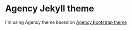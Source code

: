 Agency Jekyll theme
====================

I'm using Agency theme based on [Agency bootstrap theme ](http://startbootstrap.com/templates/agency/)
